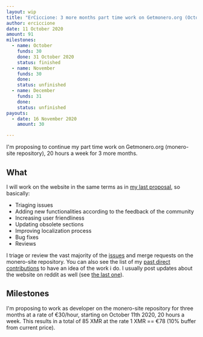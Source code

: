 ```yaml
---
layout: wip
title: "ErCiccione: 3 more months part time work on Getmonero.org (October-December)"
author: erciccione
date: 11 October 2020
amount: 91
milestones:
  - name: October
    funds: 30
    done: 31 October 2020
    status: finished
  - name: November
    funds: 30
    done: 
    status: unfinished
  - name: December
    funds: 31
    done:
    status: unfinished
payouts:
  - date: 16 November 2020
    amount: 30

---
```


I'm proposing to continue my part time work on Getmonero.org (monero-site repository), 20 hours a week for 3 more months.

## What
I will work on the website in the same terms as in [my last proposal](https://ccs.getmonero.org/proposals/erciccione-website2.html), so basically:

- Triaging issues
- Adding new functionalities according to the feedback of the community
- Increasing user friendliness
- Updating obsolete sections
- Improving localization process
- Bug fixes
- Reviews

I triage or review the vast majority of the [issues](https://github.com/monero-project/monero-site/issues) and merge requests on the monero-site repository. You can also see the list of my [past direct contributions](https://github.com/monero-project/monero-site/pulls?q=is%3Apr+author%3Aerciccione) to have an idea of the work i do. I usually post updates about the website on reddit as well (see [the last one](https://www.reddit.com/r/Monero/comments/iufpc3/getmoneroorg_updated_new_blog_posts_improved/)).

## Milestones
I'm proposing to work as developer on the monero-site repository for three months at a rate of €30/hour, starting on October 11th 2020, 20 hours a week. This results in a total of 85 XMR at the rate 1 XMR == €78 (10% buffer from current price).
